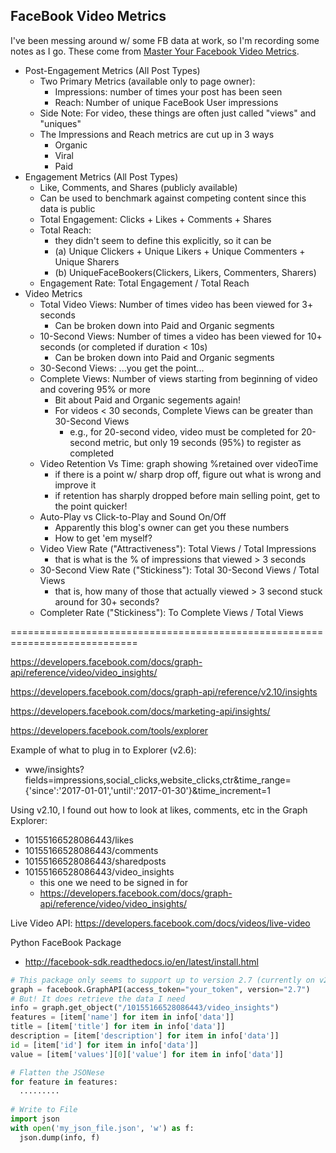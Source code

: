## FaceBook Video Metrics
I've been messing around w/ some FB data at work, so I'm recording some notes as I go.  These come
from [Master Your Facebook Video Metrics](https://www.rivaliq.com/blog/mastering-facebook-video-metrics/).

* Post-Engagement Metrics (All Post Types)
  - Two Primary Metrics (available only to page owner):
    * Impressions: number of times your post has been seen
    * Reach: Number of unique FaceBook User impressions
  - Side Note: For video, these things are often just called "views" and "uniques"
  - The Impressions and Reach metrics are cut up in 3 ways
    * Organic
    * Viral 
    * Paid
* Engagement Metrics (All Post Types)
  - Like, Comments, and Shares (publicly available)
  - Can be used to benchmark against competing content since this data is public
  - Total Engagement: Clicks + Likes + Comments + Shares
  - Total Reach: 
    * they didn't seem to define this explicitly, so it can be
    * (a) Unique Clickers + Unique Likers + Unique Commenters + Unique Sharers
    * (b) UniqueFaceBookers(Clickers, Likers, Commenters, Sharers)
  - Engagement Rate:  Total Engagement / Total Reach
* Video Metrics
  - Total Video Views: Number of times video has been viewed for 3+ seconds
    * Can be broken down into Paid and Organic segments
  - 10-Second Views:  Number of times a video has been viewed for 10+ seconds (or completed if duration < 10s)
    * Can be broken down into Paid and Organic segments
  - 30-Second Views:  ...you get the point...
  - Complete Views:  Number of views starting from beginning of video and covering 95% or more
    * Bit about Paid and Organic segements again!
    * For videos < 30 seconds, Complete Views can be greater than 30-Second Views
      - e.g., for 20-second video, video must be completed for 20-second metric, but only 19 seconds (95%) to register as completed
  - Video Retention Vs Time:  graph showing %retained over videoTime
    * if there is a point w/ sharp drop off, figure out what is wrong and improve it
    * if retention has sharply dropped before main selling point, get to the point quicker!
  - Auto-Play vs Click-to-Play and Sound On/Off
    * Apparently this blog's owner can get you these numbers
    * How to get 'em myself?
  - Video View Rate ("Attractiveness"):  Total Views / Total Impressions
    * that is what is the % of impressions that viewed > 3 seconds 
  - 30-Second View Rate ("Stickiness"):  Total 30-Second Views / Total Views
    * that is, how many of those that actually viewed > 3 second stuck around for 30+ seconds?
  - Completer Rate ("Stickiness"):  To Complete Views / Total Views

============================================================================

https://developers.facebook.com/docs/graph-api/reference/video/video_insights/

https://developers.facebook.com/docs/graph-api/reference/v2.10/insights

https://developers.facebook.com/docs/marketing-api/insights/

https://developers.facebook.com/tools/explorer

Example of what to plug in to Explorer (v2.6):
* wwe/insights?fields=impressions,social_clicks,website_clicks,ctr&time_range={'since':'2017-01-01','until':'2017-01-30'}&time_increment=1

Using v2.10, I found out how to look at likes, comments, etc in the Graph Explorer:
* 10155166528086443/likes  
* 10155166528086443/comments
* 10155166528086443/sharedposts
* 10155166528086443/video_insights
  - this one we need to be signed in for
  - https://developers.facebook.com/docs/graph-api/reference/video/video_insights/


Live Video API: https://developers.facebook.com/docs/videos/live-video


Python FaceBook Package
* http://facebook-sdk.readthedocs.io/en/latest/install.html
```python
# This package only seems to support up to version 2.7 (currently on v2.10)
graph = facebook.GraphAPI(access_token="your_token", version="2.7")
# But! It does retrieve the data I need
info = graph.get_object("/10155166528086443/video_insights")
features = [item['name'] for item in info['data']]
title = [item['title'] for item in info['data']]
description = [item['description'] for item in info['data']]
id = [item['id'] for item in info['data']]
value = [item['values'][0]['value'] for item in info['data']]

# Flatten the JSONese
for feature in features:
  .........
  
# Write to File
import json
with open('my_json_file.json', 'w') as f:
  json.dump(info, f)

```


